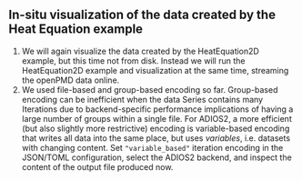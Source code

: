 ## In-situ visualization of the data created by the Heat Equation example

1. We will again visualize the data created by the HeatEquation2D example, but this time not from disk.
    Instead we will run the HeatEquation2D example and visualization at the same time, streaming the openPMD data online.
2. We used file-based and group-based encoding so far.
    Group-based encoding can be inefficient when the data Series contains many Iterations due to backend-specific performance implications of having a large number of groups within a single file.
    For ADIOS2, a more efficient (but also slightly more restrictive) encoding is variable-based encoding that writes all data into the same place, but uses *variables*, i.e. datasets with changing content.
    Set `"variable_based"` iteration encoding in the JSON/TOML configuration, select the ADIOS2 backend, and inspect the content of the output file produced now.
